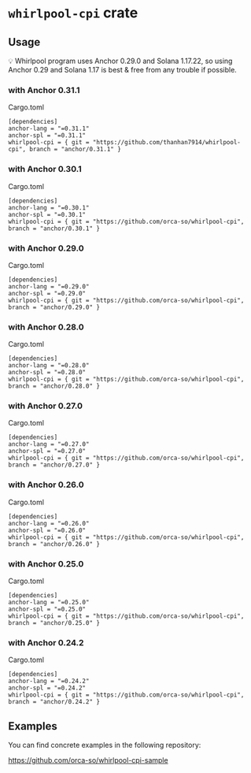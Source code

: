 # ``whirlpool-cpi`` crate
## Usage

💡 Whirlpool program uses Anchor 0.29.0 and Solana 1.17.22, so using Anchor 0.29 and Solana 1.17 is best & free from any trouble if possible.

### with Anchor 0.31.1
Cargo.toml
```
[dependencies]
anchor-lang = "=0.31.1"
anchor-spl = "=0.31.1"
whirlpool-cpi = { git = "https://github.com/thanhan7914/whirlpool-cpi", branch = "anchor/0.31.1" }
```

### with Anchor 0.30.1
Cargo.toml
```
[dependencies]
anchor-lang = "=0.30.1"
anchor-spl = "=0.30.1"
whirlpool-cpi = { git = "https://github.com/orca-so/whirlpool-cpi", branch = "anchor/0.30.1" }
```

### with Anchor 0.29.0
Cargo.toml
```
[dependencies]
anchor-lang = "=0.29.0"
anchor-spl = "=0.29.0"
whirlpool-cpi = { git = "https://github.com/orca-so/whirlpool-cpi", branch = "anchor/0.29.0" }
```

### with Anchor 0.28.0
Cargo.toml
```
[dependencies]
anchor-lang = "=0.28.0"
anchor-spl = "=0.28.0"
whirlpool-cpi = { git = "https://github.com/orca-so/whirlpool-cpi", branch = "anchor/0.28.0" }
```

### with Anchor 0.27.0
Cargo.toml
```
[dependencies]
anchor-lang = "=0.27.0"
anchor-spl = "=0.27.0"
whirlpool-cpi = { git = "https://github.com/orca-so/whirlpool-cpi", branch = "anchor/0.27.0" }
```

### with Anchor 0.26.0
Cargo.toml
```
[dependencies]
anchor-lang = "=0.26.0"
anchor-spl = "=0.26.0"
whirlpool-cpi = { git = "https://github.com/orca-so/whirlpool-cpi", branch = "anchor/0.26.0" }
```

### with Anchor 0.25.0
Cargo.toml
```
[dependencies]
anchor-lang = "=0.25.0"
anchor-spl = "=0.25.0"
whirlpool-cpi = { git = "https://github.com/orca-so/whirlpool-cpi", branch = "anchor/0.25.0" }
```

### with Anchor 0.24.2
Cargo.toml
```
[dependencies]
anchor-lang = "=0.24.2"
anchor-spl = "=0.24.2"
whirlpool-cpi = { git = "https://github.com/orca-so/whirlpool-cpi", branch = "anchor/0.24.2" }
```

## Examples
You can find concrete examples in the following repository:

https://github.com/orca-so/whirlpool-cpi-sample
